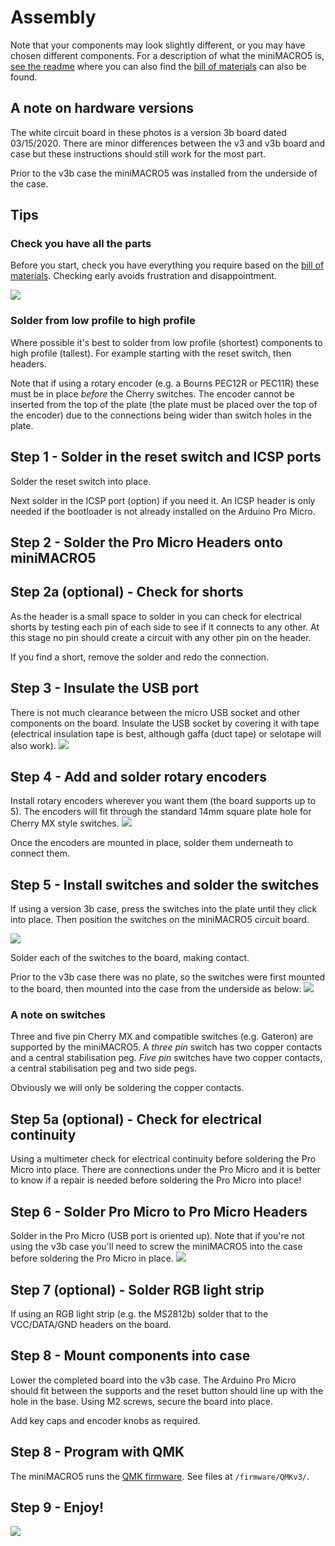 # Assembly
Note that your components may look slightly different, or you may have chosen different components.  For a description of what the miniMACRO5 is, [see the readme](README.md) where you can also find the [bill of materials](README.md##bill-of-materials-bom) can also be found.

## A note on hardware versions
The white circuit board in these photos is a version 3b board dated 03/15/2020.  There are minor differences between the v3 and v3b board and case but these instructions should still work for the most part.

Prior to the v3b case the miniMACRO5 was installed from the underside of the case.

## Tips
### Check you have all the parts
Before you start, check you have everything you require based on the [bill of materials](README.md##bill-of-materials-bom).  Checking early avoids frustration and disappointment.

![](photos/parts.jpg)

### Solder from low profile to high profile
Where possible it's best to solder from low profile (shortest) components to high profile (tallest).  For example starting with the reset switch, then headers.

Note that if using a rotary encoder (e.g. a Bourns PEC12R or PEC11R) these must be in place _before_ the Cherry switches.  The encoder cannot be inserted from the top of the plate (the plate must be placed over the top of the encoder) due to the connections being wider than switch holes in the plate.


## Step 1 - Solder in the reset switch and ICSP ports
Solder the reset switch into place.


Next solder in the ICSP port (option) if you need it.  An ICSP header is only needed if the bootloader is not already installed on the Arduino Pro Micro.

## Step 2 - Solder the Pro Micro Headers onto miniMACRO5

## Step 2a (optional) - Check for shorts
As the header is a small space to solder in you can check for electrical shorts by testing each pin of each side to see if it connects to any other.  At this stage no pin should create a circuit with any other pin on the header.

If you find a short, remove the solder and redo the connection.

## Step 3 - Insulate the USB port
There is not much clearance between the micro USB socket and other components on the board.  Insulate the USB socket by covering it with tape (electrical insulation tape is best, although gaffa (duct tape) or selotape will also work).
![](photos/tape.jpg)

## Step 4 - Add and solder rotary encoders
Install rotary encoders wherever you want them (the board supports up to 5). The encoders will fit through the standard 14mm square plate hole for Cherry MX style switches.
![](photos/rotaries.jpg)

Once the encoders are mounted in place, solder them underneath to connect them.

## Step 5 - Install switches and solder the switches
If using a version 3b case, press the switches into the plate until they click into place.  Then position the switches on the miniMACRO5 circuit board.

![](photos/v3bAssembly/SwitchesThroughPlate.jpg)

Solder each of the switches to the board, making contact.

Prior to the v3b case there was no plate, so the switches were first mounted to the board, then mounted into the case from the underside as below:
![](photos/casemount.jpg)


### A note on switches
Three and five pin Cherry MX and compatible switches (e.g. Gateron) are supported by the miniMACRO5.  A _three pin_ switch has two copper contacts and a central stabilisation peg.  _Five pin_ switches have two copper contacts, a central stabilisation peg and two side pegs.


Obviously we will only be soldering the copper contacts.

## Step 5a (optional) - Check for electrical continuity
Using a multimeter check for electrical continuity before soldering the Pro Micro into place.  There are connections under the Pro Micro and it is better to know if a repair is needed before soldering the Pro Micro into place!

## Step 6 - Solder Pro Micro to Pro Micro Headers
Solder in the Pro Micro (USB port is oriented up).  Note that if you're not using the v3b case you'll need to screw the miniMACRO5 into the case before soldering the Pro Micro in place.
![](photos/promicro.jpg)

## Step 7 (optional) - Solder RGB light strip
If using an RGB light strip (e.g. the MS2812b) solder that to the VCC/DATA/GND headers on the board.

## Step 8 - Mount components into case
Lower the completed board into the v3b case.  The Arduino Pro Micro should fit between the supports and the reset button should line up with the hole in the base.  Using M2 screws, secure the board into place.

Add key caps and encoder knobs as required.
	
## Step 8 - Program with QMK
The miniMACRO5 runs the [QMK firmware](https://qmk.fm/).  See files at `/firmware/QMKv3/`.

## Step 9 - Enjoy!
![](photos/finish2.jpg)


